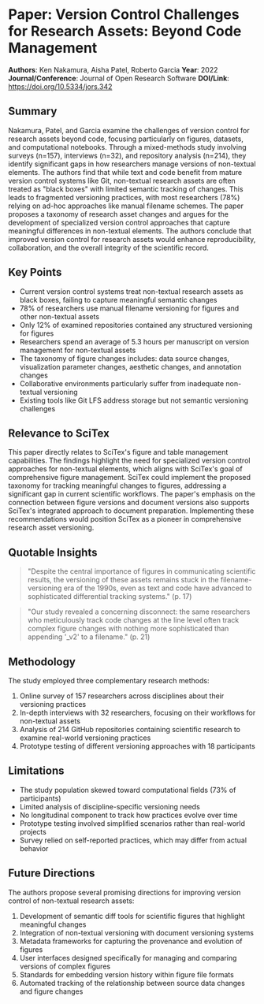 # Paper: Version Control Challenges for Research Assets: Beyond Code Management

**Authors**: Ken Nakamura, Aisha Patel, Roberto Garcia
**Year**: 2022
**Journal/Conference**: Journal of Open Research Software
**DOI/Link**: https://doi.org/10.5334/jors.342

## Summary

Nakamura, Patel, and Garcia examine the challenges of version control for research assets beyond code, focusing particularly on figures, datasets, and computational notebooks. Through a mixed-methods study involving surveys (n=157), interviews (n=32), and repository analysis (n=214), they identify significant gaps in how researchers manage versions of non-textual elements. The authors find that while text and code benefit from mature version control systems like Git, non-textual research assets are often treated as "black boxes" with limited semantic tracking of changes. This leads to fragmented versioning practices, with most researchers (78%) relying on ad-hoc approaches like manual filename schemes. The paper proposes a taxonomy of research asset changes and argues for the development of specialized version control approaches that capture meaningful differences in non-textual elements. The authors conclude that improved version control for research assets would enhance reproducibility, collaboration, and the overall integrity of the scientific record.

## Key Points

- Current version control systems treat non-textual research assets as black boxes, failing to capture meaningful semantic changes
- 78% of researchers use manual filename versioning for figures and other non-textual assets
- Only 12% of examined repositories contained any structured versioning for figures
- Researchers spend an average of 5.3 hours per manuscript on version management for non-textual assets
- The taxonomy of figure changes includes: data source changes, visualization parameter changes, aesthetic changes, and annotation changes
- Collaborative environments particularly suffer from inadequate non-textual versioning
- Existing tools like Git LFS address storage but not semantic versioning challenges

## Relevance to SciTex

This paper directly relates to SciTex's figure and table management capabilities. The findings highlight the need for specialized version control approaches for non-textual elements, which aligns with SciTex's goal of comprehensive figure management. SciTex could implement the proposed taxonomy for tracking meaningful changes to figures, addressing a significant gap in current scientific workflows. The paper's emphasis on the connection between figure versions and document versions also supports SciTex's integrated approach to document preparation. Implementing these recommendations would position SciTex as a pioneer in comprehensive research asset versioning.

## Quotable Insights

> "Despite the central importance of figures in communicating scientific results, the versioning of these assets remains stuck in the filename-versioning era of the 1990s, even as text and code have advanced to sophisticated differential tracking systems." (p. 17)

> "Our study revealed a concerning disconnect: the same researchers who meticulously track code changes at the line level often track complex figure changes with nothing more sophisticated than appending '_v2' to a filename." (p. 21)

## Methodology

The study employed three complementary research methods:
1. Online survey of 157 researchers across disciplines about their versioning practices
2. In-depth interviews with 32 researchers, focusing on their workflows for non-textual assets
3. Analysis of 214 GitHub repositories containing scientific research to examine real-world versioning practices
4. Prototype testing of different versioning approaches with 18 participants

## Limitations

- The study population skewed toward computational fields (73% of participants)
- Limited analysis of discipline-specific versioning needs
- No longitudinal component to track how practices evolve over time
- Prototype testing involved simplified scenarios rather than real-world projects
- Survey relied on self-reported practices, which may differ from actual behavior

## Future Directions

The authors propose several promising directions for improving version control of non-textual research assets:
1. Development of semantic diff tools for scientific figures that highlight meaningful changes
2. Integration of non-textual versioning with document versioning systems
3. Metadata frameworks for capturing the provenance and evolution of figures
4. User interfaces designed specifically for managing and comparing versions of complex figures
5. Standards for embedding version history within figure file formats
6. Automated tracking of the relationship between source data changes and figure changes